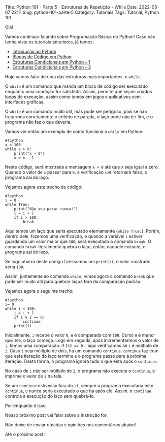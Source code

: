 Title: Python 101 - Parte 5 - Estruturas de Repetição - While
Date: 2022-08-07 22:11
Slug: python-101-parte-5
Category: Tutoriais
Tags: Tutorial, Python 101

Olá!

Vamos continuar falando sobre Programação Básica no Python! Caso não tenha visto os tutoriais anteriores, já temos:

* [Introdução ao Python]({filename}/Tutoriais/python101.md)
* [Blocos de Código em Python]({filename}/Tutoriais/python101.2.md)
* [Estruturas Condicionais em Python - 1]({filename}/Tutoriais/python101.3.md)
* [Estruturas Condicionais em Python - 2]({filename}/Tutoriais/python101.4.md)

Hoje vamos falar de uma das estruturas mais importantes: o `while`.

O `while` é um comando que manda um bloco de código ser executado enquanto uma condição for satisfeita. Assim, permite que sejam criados loops de execução, assim como temos em jogos e aplicativos com interfaces gráficas.

O `while` é um comando muito útil, mas pode ser perigoso, pois se não tratarmos corretamente o critério de parada, o laço pode não ter fim, e o programa não faz o que deveria.

Vamos ver então um exemplo de como funciona o `while` em Python:

    #!python
    x = 100
    while x > 0:
        print("x > 0")
        x = x - 1

Neste código, será mostrada a mensagem `x > 0` até que x seja igual a zero. Quando o valor de `x` passar para `0`, a verificação `x>0` retornará falso, o programa sai do laço.

Vejamos agora este trecho de código:

    #!python
    i = 0
    while True:
        print("Não vou parar nunca!")
        i = i + 1
        if i > 100:
            break

Aqui temos um laço que seria executado eternamente (`while True:`). Porém, dentro dele, fazemos uma verificação, e quando a variável `i` estiver guardando um valor maior que `100`, será executado o comando `break`. O comando `break` literalmente quebra o laço, então, naquele instante, o programa sai do laço.

Se logo abaixo deste código fizéssemos um `print(i)`, o valor mostrado seria `100`.

Assim, juntamente ao comando `while`, vimos agora o comando `break` que pode ser muito útil para quebrar laços fora da comparação padrão.

Vejamos agora o seguinte trecho:

    #!python
    i= 0
    while i < 100:
        i = i + 1
        if i % 2 == 0:
            continue
        print(i)

Inicialmente, `i` recebe o valor `0`, e é comparado com `100`. Como `0` é menor que `100`, o laço começa. Logo em seguida, após incrementarmos o valor de `i`, temos uma comparação: if `1%2 == 0:`. aqui verificamos se `i` é múltiplo de `2`. Caso `i` seja múltiplo de dois, há um comando `continue`. `continue` faz com que esta iteração do laço termine e o programa passe para a próxima iteração. Desta forma, o programa ignora tudo o que está após o `continue`.

No caso de `i` não ser múltiplo de `2`, o programa não executa o `continue`, e imprime o valor de `i` na tela.

Se um `continue` estivesse fora do `if`, sempre o programa executaria este `continue`, e nunca seria executado o que há após ele. Assim, o `continue` controla a execução do laço sem quebrá-lo.

Por enquanto é isso.

Nosso próximo post vai falar sobre a instrução for.

Não deixe de enviar dúvidas e opiniões nos comentários abaixo!

Até o próximo post!
